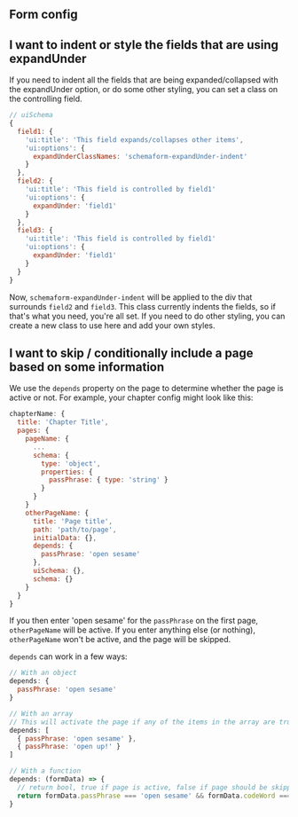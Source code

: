 ## Form config

## I want to indent or style the fields that are using expandUnder

If you need to indent all the fields that are being expanded/collapsed with the expandUnder option, or do some other styling, you can set a class on the controlling field.

```js
// uiSchema
{
  field1: {
    'ui:title': 'This field expands/collapses other items',
    'ui:options': {
      expandUnderClassNames: 'schemaform-expandUnder-indent'
    }
  },
  field2: {
    'ui:title': 'This field is controlled by field1'
    'ui:options': {
      expandUnder: 'field1'
    }
  },
  field3: {
    'ui:title': 'This field is controlled by field1'
    'ui:options': {
      expandUnder: 'field1'
    }
  }
}
```

Now, `schemaform-expandUnder-indent` will be applied to the div that surrounds `field2` and `field3`. This class currently indents the fields, so if that's what you need, you're all set. If you need to do other styling, you can create a new class to use here and add your own styles.

## I want to skip / conditionally include a page based on some information

We use the `depends` property on the page to determine whether the page is active or not. For example, your chapter config might look like this:
```js
chapterName: {
  title: 'Chapter Title',
  pages: {
    pageName: {
      ...
      schema: {
        type: 'object',
        properties: {
          passPhrase: { type: 'string' }
        }
      }
    }
    otherPageName: {
      title: 'Page title',
      path: 'path/to/page',
      initialData: {},
      depends: {
        passPhrase: 'open sesame'
      },
      uiSchema: {},
      schema: {}
    }
  }
}
```
If you then enter 'open sesame' for the `passPhrase` on the first page, `otherPageName` will be active. If you enter anything else (or nothing), `otherPageName` won't be active, and the page will be skipped.

`depends` can work in a few ways:
```js
// With an object
depends: {
  passPhrase: 'open sesame'
}

// With an array
// This will activate the page if any of the items in the array are true. Think || not &&.
depends: [
  { passPhrase: 'open sesame' },
  { passPhrase: 'open up!' }
]

// With a function
depends: (formData) => {
  // return bool, true if page is active, false if page should be skipped
  return formData.passPhrase === 'open sesame' && formData.codeWord === 'chicken';
}
```
